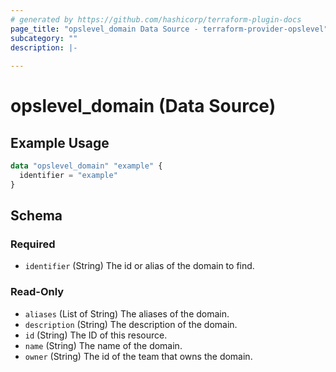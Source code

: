 ```yaml
---
# generated by https://github.com/hashicorp/terraform-plugin-docs
page_title: "opslevel_domain Data Source - terraform-provider-opslevel"
subcategory: ""
description: |-
  
---
```


# opslevel_domain (Data Source)



## Example Usage

```terraform
data "opslevel_domain" "example" {
  identifier = "example"
}
```

<!-- schema generated by tfplugindocs -->
## Schema

### Required

- `identifier` (String) The id or alias of the domain to find.

### Read-Only

- `aliases` (List of String) The aliases of the domain.
- `description` (String) The description of the domain.
- `id` (String) The ID of this resource.
- `name` (String) The name of the domain.
- `owner` (String) The id of the team that owns the domain.


